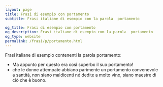 ```yaml
---
layout: page
title: Frasi di esempio con portamento 
subtitle: Frasi italiane di esempio con la parola  portamento

og_title: Frasi di esempio con portamento 
og_description: Frasi italiane di esempio con la parola  portamento
og_type: website
permalink: /frasi/p/portamento.html
---
```


Frasi italiane di esempio contenenti la parola portamento:


- Ma appunto per questo era così superbo il suo portamento!
- che le donne attempate abbiano parimente un portamento convenevole a santità, non siano maldicenti né dedite a molto vino, siano maestre di ciò che è buono.
